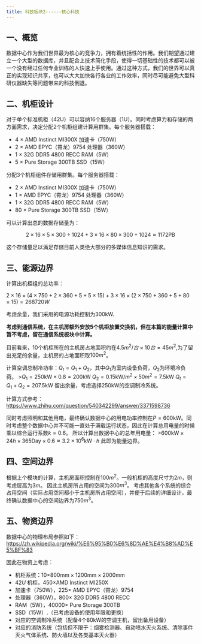 ```yaml
---
title: 科技板块2------核心科技
---
```

## 一、概览

数据中心作为我们世界最为核心的竞争力，拥有着统括性的作用。我们期望通过建立一个大型的数据库，并且配合上技术简化手段，使得一切基础性的技术都可以被一个没有经过任何专业训练的人快速上手使用。通过这种方式，我们的世界可以真正的实现知识共享，也可以大大加快各行各业的工作效率，同时尽可能避免大型科研仪器缺失等问题带来的科技倒退。

## 二、机柜设计

对于单个标准机柜（42U）可以容纳16个服务器（1U）。同时考虑算力和存储的两方面需求，决定分配2个机柜组建计算用群集。每个服务器搭载：

-   4 $\times$ AMD Instinct MI300X 加速卡（750W）
-   2 $\times$ AMD EPYC（霄龙）9754 处理器（360W）
-   1 $\times$ 32G DDR5 4800 RECC RAM（5W）
-   5 $\times$ Pure Storage 300TB SSD（15W）

分配3个机柜组件存储用群集。每个服务器搭载：

-   2 $\times$ AMD Instinct MI300X 加速卡（750W）
-   1 $\times$ AMD EPYC（霄龙）9754 处理器（360W）
-   1 $\times$ 32G DDR5 4800 RECC RAM（5W）
-   80 $\times$ Pure Storage 300TB SSD（15W）

可以计算出总的数据存储量为：

$$2 \times 16 \times 5 \times 300 \div 1024 + 3 \times 16 \times 80 \times 300 \div 1024 \approx 1172\text{PB}$$

这个存储量足以满足存储目前人类绝大部分的多媒体信息知识的需求。

## 三、能源边界

计算出机柜组的总功率：

$2 \times 16 \times (4 \times 750 + 2 \times 360 + 5 + 5 \times 15) + 3 \times 16 \times (2 \times 750 + 360 + 5 + 80 \times 15) = 268720W$

考虑余量，我们采用的电源功耗控制为$300\text{kW}$.

**考虑到通信系统，在主机房额外安放5个机柜放置交换机，但在本篇的能量计算中暂不考虑，留在通信系统板块中计算。**

目前看来，10个机柜所在的主机房占地面积约在$4.5m^{2}/台 \times 10台 = 45m^{2}$,为了留出充足的余量，主机房的占地面积取$100m^{2}$。

计算空调总制冷功率：$Q_{t} = Q_{1} + Q_{2}$，其中$Q_{1}$为室内设备负荷，$Q_{2}$为环境冷负荷。
\>$Q_{1} = 250\text{kW} \times 0.8 = 200\text{kW}$
$Q_{2} = 0.15\text{kW}/m^{2} \times 50m^{2} = 7.5\text{kW}$
$Q_{t} = Q_{1} + Q_{2} = 207.5\text{kW}$
留出余量，考虑选择$250\text{kW}$的空调制冷系统。

计算方式参考：<https://www.zhihu.com/question/540342299/answer/3371598736>

同时考虑照明和其他用电，最终确认数据中心的用电功率控制在$P = 600\text{kW}$。同时考虑整个数据中心并不可能一直处于满载运行状态，因此在计算总用电量的时候乘以综合运行系数$k = 0.6$。
所以计算出数据中心的总年用电量：
\>$600\text{kW} \times 24h \times 365\text{Day} \times 0.6 \approx 3.2 \times 10^{6}\text{kW} \cdot h$
此即为能量边界。

## 四、空间边界

根据上个模块的计算，主机房面积控制在$100m^{2}$。一般机柜的高度尺寸为2$m$，则考虑层高为3$m$。
因此主机房所占用的空间为300$m^{3}$。
考虑其他各个系统的综合占用空间（实际占用空间都小于主机房所占用空间），并便于后续的详细设计，最终确认数据中心的空间边界为$750m^{3}$。

## 五、物资边界

数据中心的物理布局参照如下：
<https://zh.wikipedia.org/wiki/%E6%95%B0%E6%8D%AE%E4%B8%AD%E5%BF%83>

因此在物资上考虑：

- 机柜系统：10$\times 800\text{mm} \times 1200\text{mm} \times 2000\text{mm}$
- $42U$ 机柜，450$\times$AMD Instinct MI250X
- 加速卡（750W），225$\times$ AMD EPYC（霄龙）9754
- 处理器（360W），800$\times$ 32G DDR5 4800 RECC
- RAM（5W），40000$\times$ Pure Storage 300TB
- SSD（15W）.（已考虑设备的使用年限和更换）
- 对应的空调制冷系统（配备4个$80\text{kW}$的空调主机，留出备用设备）
- 对应的消防系统（包括但不限于：烟雾检测器、自动喷水灭火系统、清除事件灭火气体系统、防火墙以及各类基本灭火器）